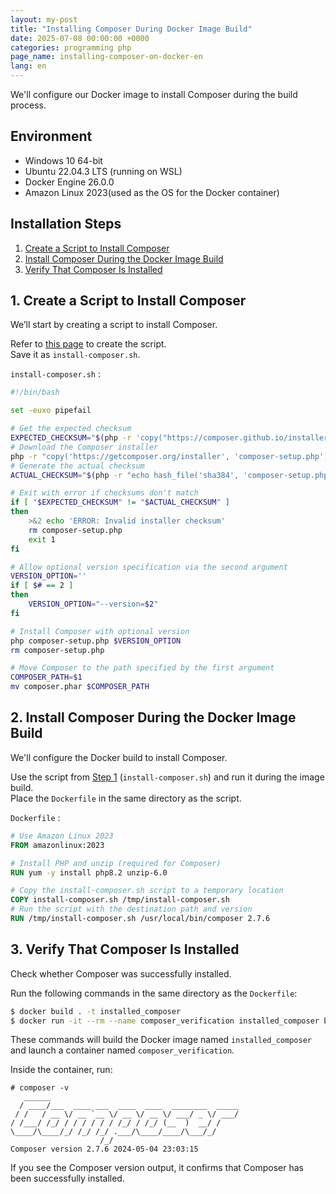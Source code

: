 ```yaml
---
layout: my-post
title: "Installing Composer During Docker Image Build"
date: 2025-07-08 00:00:00 +0000
categories: programming php
page_name: installing-composer-on-docker-en
lang: en
---
```


We'll configure our Docker image to install Composer during the build process.

## Environment
- Windows 10 64-bit
- Ubuntu 22.04.3 LTS (running on WSL)
- Docker Engine 26.0.0
- Amazon Linux 2023(used as the OS for the Docker container)

## Installation Steps
1. [Create a Script to Install Composer](#1-create-a-script-to-install-composer)
2. [Install Composer During the Docker Image Build](#2-install-composer-during-the-docker-image-build)
3. [Verify That Composer Is Installed](#3-verify-that-composer-is-installed)

## 1. Create a Script to Install Composer
We’ll start by creating a script to install Composer.

Refer to [this page](https://getcomposer.org/doc/faqs/how-to-install-composer-programmatically.md) to create the script.  
Save it as `install-composer.sh`.

`install-composer.sh` :

```bash
#!/bin/bash

set -euxo pipefail

# Get the expected checksum
EXPECTED_CHECKSUM="$(php -r 'copy("https://composer.github.io/installer.sig", "php://stdout");')"
# Download the Composer installer
php -r "copy('https://getcomposer.org/installer', 'composer-setup.php');"
# Generate the actual checksum
ACTUAL_CHECKSUM="$(php -r "echo hash_file('sha384', 'composer-setup.php');")"

# Exit with error if checksums don't match
if [ "$EXPECTED_CHECKSUM" != "$ACTUAL_CHECKSUM" ]
then
    >&2 echo 'ERROR: Invalid installer checksum'
    rm composer-setup.php
    exit 1
fi

# Allow optional version specification via the second argument
VERSION_OPTION=''
if [ $# == 2 ]
then
    VERSION_OPTION="--version=$2"
fi

# Install Composer with optional version
php composer-setup.php $VERSION_OPTION
rm composer-setup.php

# Move Composer to the path specified by the first argument
COMPOSER_PATH=$1
mv composer.phar $COMPOSER_PATH
```

## 2. Install Composer During the Docker Image Build
We'll configure the Docker build to install Composer.

Use the script from [Step 1](#1-create-a-script-to-install-composer) (`install-composer.sh`) and run it during the image build.  
Place the `Dockerfile` in the same directory as the script.

`Dockerfile` :
```dockerfile
# Use Amazon Linux 2023
FROM amazonlinux:2023

# Install PHP and unzip (required for Composer)
RUN yum -y install php8.2 unzip-6.0

# Copy the install-composer.sh script to a temporary location
COPY install-composer.sh /tmp/install-composer.sh
# Run the script with the destination path and version
RUN /tmp/install-composer.sh /usr/local/bin/composer 2.7.6
```

## 3. Verify That Composer Is Installed
Check whether Composer was successfully installed.

Run the following commands in the same directory as the `Dockerfile`:

```bash
$ docker build . -t installed_composer
$ docker run -it --rm --name composer_verification installed_composer bash
```

These commands will build the Docker image named `installed_composer` and launch a container named `composer_verification`.

Inside the container, run:

```
# composer -v
   ______
  / ____/___  ____ ___  ____  ____  ________  _____
 / /   / __ \/ __ `__ \/ __ \/ __ \/ ___/ _ \/ ___/
/ /___/ /_/ / / / / / / /_/ / /_/ (__  )  __/ /
\____/\____/_/ /_/ /_/ .___/\____/____/\___/_/
                    /_/
Composer version 2.7.6 2024-05-04 23:03:15
```

If you see the Composer version output, it confirms that Composer has been successfully installed.
